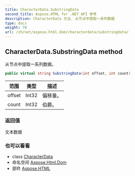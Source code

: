 ```yaml
---
title: CharacterData.SubstringData
second_title: Aspose.HTML for .NET API 参考
description: CharacterData 方法. 从节点中提取一系列数据
type: docs
weight: 70
url: /zh/net/aspose.html.dom/characterdata/substringdata/
---
```

## CharacterData.SubstringData method

从节点中提取一系列数据。

```csharp
public virtual string SubstringData(int offset, int count)
```

| 范围 | 类型 | 描述 |
| --- | --- | --- |
| offset | Int32 | 偏移量。 |
| count | Int32 | 伯爵。 |

### 返回值

文本数据

### 也可以看看

* class [CharacterData](../)
* 命名空间 [Aspose.Html.Dom](../../characterdata/)
* 部件 [Aspose.HTML](../../../)


